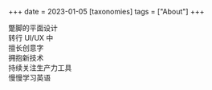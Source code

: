 +++
date = 2023-01-05
[taxonomies]
tags = ["About"]
+++   

蹩脚的平面设计  
转行 UI/UX 中  
擅长创意字  
拥抱新技术  
持续关注生产力工具  
慢慢学习英语  
<!-- more -->